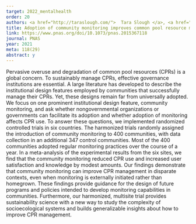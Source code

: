 ```yaml
---
target: 2022_mentalhealth
order: 20
authors: <a href="http://taraslough.com/">  Tara Slough </a>, <a href="https://www.rubenson.org/"> Daniel Rubenson</a>, and 16 others</a> 
title: Adoption of community monitoring improves common pool resource management across contexts
link: https://www.pnas.org/doi/10.1073/pnas.2015367118
journal: PNAS
year: 2021
meta: 118(29)
abstract: y
---
```

Pervasive overuse and degradation of common pool resources (CPRs) is a global concern. To sustainably manage CPRs, effective governance institutions are essential. A large literature has developed to describe the institutional design features employed by communities that successfully manage their CPRs. Yet, these designs remain far from universally adopted. We focus on one prominent institutional design feature, community monitoring, and ask whether nongovernmental organizations or governments can facilitate its adoption and whether adoption of monitoring affects CPR use. To answer these questions, we implemented randomized controlled trials in six countries. The harmonized trials randomly assigned the introduction of community monitoring to 400 communities, with data collection in an additional 347 control communities. Most of the 400 communities adopted regular monitoring practices over the course of a year. In a meta-analysis of the experimental results from the six sites, we find that the community monitoring reduced CPR use and increased user satisfaction and knowledge by modest amounts. Our findings demonstrate that community monitoring can improve CPR management in disparate contexts, even when monitoring is externally initiated rather than homegrown. These findings provide guidance for the design of future programs and policies intended to develop monitoring capabilities in communities. Furthermore, our harmonized, multisite trial provides sustainability science with a new way to study the complexity of socioecological systems and builds generalizable insights about how to improve CPR management.
